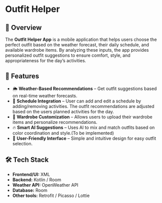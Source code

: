 # __Outfit Helper__

## 📌 Overview

The **Outfit Helper App** is a mobile application that helps users choose the perfect outfit based on the weather forecast, their daily schedule, and available wardrobe items. By analyzing these inputs, the app provides personalized outfit suggestions to ensure comfort, style, and appropriateness for the day’s activities.

## 🚀 Features

- 🌦 **Weather-Based Recommendations** – Get outfit suggestions based on real-time weather forecasts.
- 📅 **Schedule Integration** – User can add and edit a schedule by adding/removing activities. The outfit recommendations are adjusted based on the users planned activities for the day.
- 👕 **Wardrobe Customization** – Allows users to upload their wardrobe items and personalize recommendations.
- 🔥 **Smart AI Suggestions** – Uses AI to mix and match outfits based on color coordination and style.(To be implemented)
- 📱 **User-Friendly Interface** – Simple and intuitive design for easy outfit selection.

## 🛠️ Tech Stack
- **Frontend/UI:** XML
- **Backend:** Kotlin / Room 
- **Weather API:** OpenWeather API
- **Database:** Room
- **Other tools:** Retrofit / Picasso / Lottie


